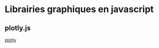 Librairies graphiques en javascript
===================================

plotly.js
---------

[plotly](https://plot.ly/javascript/?utm_source=the-webdesigner.co&utm_medium=newsletter)